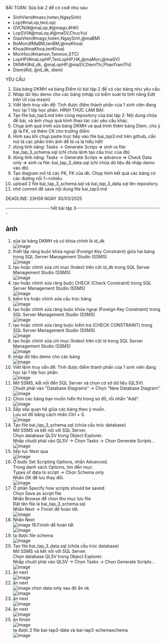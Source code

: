 BÀI TOÁN: Sửa bài 2 để có csdl như sau:
  + SinhVien(#masv,hoten,NgaySinh)
  + Lop(#maLop,tenLop)
  + GVCN(#@maLop,#@magv,#HK)
  + LopSV(#@maLop,#@maSV,ChucVu)
  + GiaoVien(#magv,hoten,NgaySinh,@maBM)
  + BoMon(#MaBM,tenBM,@maKhoa)
  + Khoa(#maKhoa,tenKhoa)
  + MonHoc(#mamon,Tenmon,STC)
  + LopHP(#maLopHP,TenLopHP,HK,@maMon,@maGV)
  + DKMH(#id_dk, @maLopHP,@maSV,DiemThi,PhanTramThi)
  + Diem(#id, @id_dk, diem)

YÊU CẦU:
1. Sửa bảng DKMH và bảng Điểm từ bài tập 2 để có các bảng như yêu cầu.
2. Nhập dữ liệu demo cho các bảng (nhập có kiểm soát từ tính năng Edit trên UI của mssm)
3. Viết lệnh truy vấn để: Tính được điểm thành phần của 1 sinh viên đang học tại 1 lớp học phần.
HÌNH THỨC LÀM BÀI:
1. Tạo file bai_tap3.md trên cùng repository của bài tập 2:
   Nội dung chứa đề bài, và ảnh chụp quá trình thao tác các yêu cầu khác.
2. Chụp ảnh quá trình sửa bảng DKMH và quá trình thêm bảng Diem, chú ý @ là FK, và thêm CK cho trường điểm
3. Hình sau khi chụp paste trực tiếp vào file bai_tap3.md trên github, cần mô tả các phần trên ảnh để tỏ ra là hiểu hết!
4. dùng tính năng: Tasks -> Generate Scrips => sinh ra file: bai_tap_3_schema.sql  (chỉ chứa lệnh tạo cấu trúc của db)
5. dùng tính năng: Tasks -> Generate Scrips => advance => Check Data only => sinh ra file: bai_tap_3_data.sql  (chỉ chứa dữ liệu đã nhập demo vào db)
6. Tạo diagram mô tả các PK, FK của db. Chụp hình kết quả các bảng có các đường nối 1-->nhiều
7. upload 2 file  bai_tap_3_schema.sql và bai_tap_3_data.sql lên repository.
8. nhớ commit để save nội dung file bai_tap3.md

DEADLINE: 23H59 NGÀY 30/03/2025

---------------------- hết bài tập 3------------------------------------------- 
## ảnh 
1. sửa lại bảng DKMH và có khóa chính là id_dk  
![image](https://github.com/user-attachments/assets/cfc4c1f4-5a84-4851-83f0-2ed588653374)
2. thiết lập ràng buộc khóa ngoại (Foreign Key Constraint) giữa hai bảng trong SQL Server Management Studio (SSMS)  
![image](https://github.com/user-attachments/assets/e989bd44-fad3-4d65-9408-7712c9f29d9f)
3. tạo hoặc chỉnh sửa chỉ mục (Index) trên cột id_dk trong SQL Server Management Studio (SSMS)  
![image](https://github.com/user-attachments/assets/68265ba7-9ea5-4935-a910-2366d46f4bc2)
4. tạo hoặc chỉnh sửa ràng buộc CHECK (Check Constraint) trong SQL Server Management Studio (SSMS)  
![image](https://github.com/user-attachments/assets/e454f051-48f6-4b0e-816b-82166fe3e979)
5. kiểm tra hoặc chỉnh sửa cấu trúc bảng  
![image](https://github.com/user-attachments/assets/fecf5b43-c34c-4fb6-ad4a-c1f49d04f062)
6. tạo hoặc chỉnh sửa ràng buộc khóa ngoại (Foreign Key Constraint) trong SQL Server Management Studio (SSMS)  
![image](https://github.com/user-attachments/assets/78708d0d-3118-4215-a4a6-bef30b9fdb0a)
7. tạo hoặc chỉnh sửa ràng buộc kiểm tra (CHECK CONSTRAINT) trong SQL Server Management Studio (SSMS)  
![image](https://github.com/user-attachments/assets/fbce70df-5881-489b-b221-fa716e9aa12a)
8. tạo hoặc chỉnh sửa chỉ mục (Index) trên cột id trong SQL Server Management Studio (SSMS)  
![image](https://github.com/user-attachments/assets/99600835-f9c6-4568-8ffa-92c209cc5775)
9. nhập dữ liệu demo cho các bảng  
![image](https://github.com/user-attachments/assets/a8c034b2-6924-4fd7-b2e0-183953c2aa5f)
10. Viết lệnh truy vấn để: Tính được điểm thành phần của 1 sinh viên đang học tại 1 lớp học phần.  
![image](https://github.com/user-attachments/assets/589429ed-3d01-4e1a-91c2-f2c0ef94f47c)
11. Mở SSMS, kết nối đến SQL Server và chọn cơ sở dữ liệu (QLSV).  
Chuột phải vào "Database Diagrams" → Chọn "New Database Diagram".  
![image](https://github.com/user-attachments/assets/d98f63b4-0d44-4fb2-8630-9c4ffc88de95)
12. Chọn các bảng bạn muốn hiển thị trong sơ đồ, rồi nhấn "Add".  
![image](https://github.com/user-attachments/assets/a17f0b34-6cf6-4532-b58e-9346dc78ee2d)
13. Sắp xếp quan hệ giữa các bảng theo ý muốn.  
Lưu sơ đồ bằng cách nhấn Ctrl + S.  
![image](https://github.com/user-attachments/assets/c45398ad-6272-4dfb-a534-c6bf52a9a2cc)
14. Tạo file bai_tap_3_schema.sql (chứa cấu trúc database)  
Mở SSMS và kết nối với SQL Server.  
Chọn database QLSV trong Object Explorer.  
Nhấp chuột phải vào QLSV → Chọn Tasks → Chọn Generate Scripts...  
![image](https://github.com/user-attachments/assets/336b072d-c02a-4bac-b8e6-cee4c45aec5e)
15. tiếp tục Next qua   
![image](https://github.com/user-attachments/assets/4c9aeafe-7a6d-4c60-a4c2-5a25add7a3c8)
16. Ở bước Set Scripting Options, nhấn Advanced.  
Trong danh sách Options, tìm đến mục:  
Types of data to script → Chọn Schema only  
Nhấn OK để lưu thay đổi.  
![image](https://github.com/user-attachments/assets/45486d70-6eff-4fb3-9151-9926cdbad229)
16. Ở phần Specify how scripts should be saved:  
Chọn Save as script file  
Nhấn Browse để chọn thư mục lưu file  
Đặt tên file là bai_tap_3_schema.sql  
Nhấn Next → Finish để hoàn tất.  
![image](https://github.com/user-attachments/assets/db93f918-dec7-4072-b471-cb23c22883b2)
17. Nhấn Next   
![image](https://github.com/user-attachments/assets/26af0257-f0e9-4ce8-a17a-dae1aa1a7619)
18.Finish để hoàn tất  
![image](https://github.com/user-attachments/assets/98986009-af3a-4643-a6f2-2bb43f3aa7f7)
19. ta được file schema  
![image](https://github.com/user-attachments/assets/9a143b31-b2dc-4a5e-964f-977d84bc3e49)
20. Tạo file bai_tap_3_data.sql (chứa cấu trúc database)  
Mở SSMS và kết nối với SQL Server.  
Chọn database QLSV trong Object Explorer.  
Nhấp chuột phải vào QLSV → Chọn Tasks → Chọn Generate Scripts...  
![image](https://github.com/user-attachments/assets/256d24d7-3729-42c9-86e0-66a22165e2a0)
21. ấn next  
![image](https://github.com/user-attachments/assets/5f941fac-f8c7-46d3-86dc-ea1e9175aaeb)
22. ấn next  
![image](https://github.com/user-attachments/assets/dfddc3ef-eb11-4d53-b36a-96e90100c9b2)
chọn data only sau đó ấn ok  
![image](https://github.com/user-attachments/assets/f7f5bda2-381f-4883-ab0f-a6f63f935fb0)
23. ấn next  
![image](https://github.com/user-attachments/assets/48c5511f-4e23-4065-8c64-b094461ffde4)
24. ấn next  
![image](https://github.com/user-attachments/assets/be631370-02d1-4863-9e21-74c1033fee09)
25. ấn finish  
![image](https://github.com/user-attachments/assets/8404dffd-f1af-4939-b907-1aff7c1f72c5)  
ta được 2 file bai-tap3-data và bai-tap3-schemaschema  
![image](https://github.com/user-attachments/assets/be193cf9-a716-4294-9c78-d80e049281f3)


































